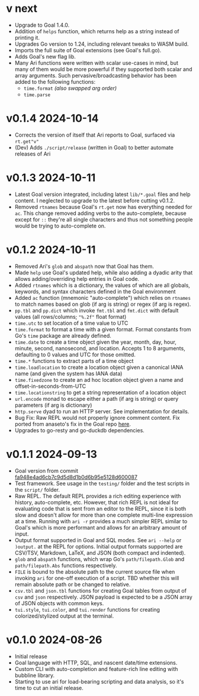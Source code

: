 # v next

- Upgrade to Goal 1.4.0.
- Addition of `helps` function, which returns help as a string instead of printing it.
- Upgrades Go version to 1.24, including relevant tweaks to WASM build.
- Imports the full suite of Goal extensions (see Goal's full.go).
- Adds Goal's new flag lib.
- Many Ari functions were written with scalar use-cases in mind, but many of them would be more powerful if they supported both scalar and array arguments. Such pervasive/broadcasting behavior has been added to the following functions:
  - `time.format` _(also swapped arg order)_
  - `time.parse`

# v0.1.4 2024-10-14

- Corrects the version of itself that Ari reports to Goal, surfaced via `rt.get"v"`
- (Dev) Adds `./script/release` (written in Goal) to better automate releases of Ari

# v0.1.3 2024-10-11

- Latest Goal version integrated, including latest `lib/*.goal` files and help content. I neglected to upgrade to the latest before cutting v0.1.2.
- Removed `rtnames` because Goal's `rt.get` now has everything needed for `ac`. This change removed adding verbs to the auto-complete, because except for `::` they're all single characters and thus not something people would be trying to auto-complete on.

# v0.1.2 2024-10-11

- Removed Ari's `glob` and `abspath` now that Goal has them.
- Made `help` use Goal's updated help, while also adding a dyadic arity that allows adding/overriding help entries in Goal code.
- Added `rtnames` which is a dictionary, the values of which are all globals, keywords, and syntax characters defined in the Goal environment
- Added `ac` function (mnemonic "auto-complete") which relies on `rtnames` to match names based on glob (if arg is string) or regex (if arg is regex).
- `pp.tbl` and `pp.dict` which invoke `fmt.tbl` and `fmt.dict` with default values (all rows/columns; `"%.2f"` float format)
- `time.utc` to set location of a time value to UTC
- `time.format` to format a time with a given format. Format constants from Go's `time` package are already defined.
- `time.date` to create a time object given the year, month, day, hour, minute, second, nanosecond, and location. Accepts 1 to 8 arguments, defaulting to 0 values and UTC for those omitted.
- `time.*` functions to extract parts of a time object
- `time.loadlocation` to create a location object given a canonical IANA name (and given the system has IANA data)
- `time.fixedzone` to create an ad hoc location object given a name and offset-in-seconds-from-UTC
- `time.locationstring` to get a string representation of a location object
- `url.encode` monad to escape either a path (if arg is string) or query parameters (if arg is dictionary)
- `http.serve` dyad to run an HTTP server. See implementation for details.
- Bug Fix: Raw REPL would not properly ignore comment content. Fix ported from anaseto's fix in the Goal repo [here](https://codeberg.org/anaseto/goal/commit/ec3e8a97179fd6ff8bfe035504cf0a9b506312c).
- Upgrades to go-resty and go-duckdb dependencies.

# v0.1.1 2024-09-13

- Goal version from commit [fa948e4ad6cb7c9d5d8d1b0d6b95e5128d600087](https://codeberg.org/anaseto/goal/commit/fa948e4ad6cb7c9d5d8d1b0d6b95e5128d600087)
- Test framework. See usage in the `testing/` folder and the test scripts in the `script/` folder.
- Raw REPL. The default REPL provides a rich editing experience with history, auto-complete, etc.
  However, that rich REPL is not ideal for evaluating code that is sent from an editor to the REPL,
  since it is both slow and doesn't allow for more than one complete multi-line expression at a time.
  Running with `ari -r` provides a much simpler REPL similar to Goal's which is more performant and
  allows for an arbitrary amount of input.
- Output format supported in Goal and SQL modes. See `ari --help` or `)output.` at the REPL for options.
  Initial output formats supported are CSV/TSV, Markdown, LaTeX, and JSON (both compact and indented).
- `glob` and `abspath` functions, which wrap Go's `path/filepath.Glob` and `path/filepath.Abs`
  functions respectively.
- `FILE` is bound to the absolute path to the current source file when invoking `ari` for one-off execution of a script.
  TBD whether this will remain absolute path or be changed to relative.
- `csv.tbl` and `json.tbl` functions for creating Goal tables from output of `csv` and `json` respectively.
  JSON payload is expected to be a JSON array of JSON objects with common keys.
- `tui.style`, `tui.color`, and `tui.render` functions for creating colorized/stylized output at the terminal.

# v0.1.0 2024-08-26

- Initial release
- Goal language with HTTP, SQL, and nascent date/time extensions.
- Custom CLI with auto-completion and feature-rich line editing with bubbline library.
- Starting to use ari for load-bearing scripting and data analysis, so it's time to cut an initial release.
